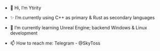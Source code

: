 - 👋 Hi, I’m Ytirity
- ✨ I’m currently using C++ as primary & Rust as secondary languages
- 🌱 I’m currently learning Unreal Engine; backend Windows & Linux development

- 📫 How to reach me: Telegram - @SkyToss

<!---
Ytirity/Ytirity is a ✨ special  repository because its `README.md` (this file) appears on your GitHub profile.
You can click the Preview link to take a look at your changes.
--->
